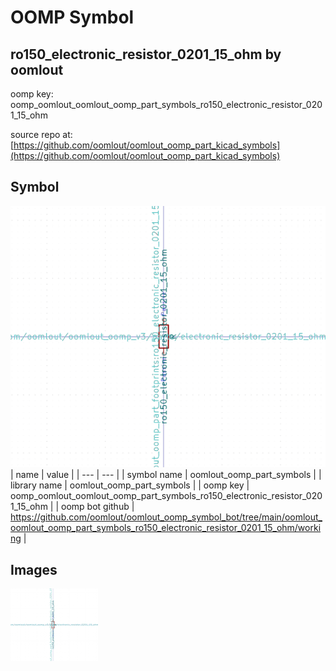 # OOMP Symbol  
## ro150_electronic_resistor_0201_15_ohm  by oomlout  
  
oomp key: oomp_oomlout_oomlout_oomp_part_symbols_ro150_electronic_resistor_0201_15_ohm  
  
source repo at: [https://github.com/oomlout/oomlout_oomp_part_kicad_symbols](https://github.com/oomlout/oomlout_oomp_part_kicad_symbols)  
## Symbol  
  
[![working.png](working_600.png)](working.png)  
| name | value | 
| --- | --- | 
| symbol name | oomlout_oomp_part_symbols | 
| library name | oomlout_oomp_part_symbols | 
| oomp key | oomp_oomlout_oomlout_oomp_part_symbols_ro150_electronic_resistor_0201_15_ohm | 
| oomp bot github | https://github.com/oomlout/oomlout_oomp_symbol_bot/tree/main/oomlout_oomlout_oomp_part_symbols_ro150_electronic_resistor_0201_15_ohm/working | 
## Images  
  
[![working.png](working_140.png)](working.png)  
